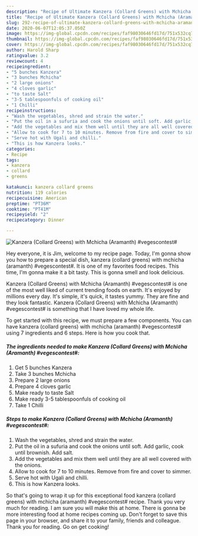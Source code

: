 ```yaml
---
description: "Recipe of Ultimate Kanzera (Collard Greens) with Mchicha (Aramanth) #vegescontest#"
title: "Recipe of Ultimate Kanzera (Collard Greens) with Mchicha (Aramanth) #vegescontest#"
slug: 292-recipe-of-ultimate-kanzera-collard-greens-with-mchicha-aramanth-vegescontest
date: 2020-06-07T12:05:37.050Z
image: https://img-global.cpcdn.com/recipes/faf98030646fd17d/751x532cq70/kanzera-collard-greens-with-mchicha-aramanth-vegescontest-recipe-main-photo.jpg
thumbnail: https://img-global.cpcdn.com/recipes/faf98030646fd17d/751x532cq70/kanzera-collard-greens-with-mchicha-aramanth-vegescontest-recipe-main-photo.jpg
cover: https://img-global.cpcdn.com/recipes/faf98030646fd17d/751x532cq70/kanzera-collard-greens-with-mchicha-aramanth-vegescontest-recipe-main-photo.jpg
author: Harold Sharp
ratingvalue: 3.2
reviewcount: 4
recipeingredient:
- "5 bunches Kanzera"
- "3 bunches Mchicha"
- "2 large onions"
- "4 cloves garlic"
- "to taste Salt"
- "3-5 tablespoonfuls of cooking oil"
- "1 Chilli"
recipeinstructions:
- "Wash the vegetables, shred and strain the water."
- "Put the oil in a sufuria and cook the onions until soft. Add garlic, cook until brownish. Add salt."
- "Add the vegetables and mix them well until they are all well covered with the onions."
- "Allow to cook for 7 to 10 minutes. Remove from fire and cover to simmer."
- "Serve hot with Ugali and chilli."
- "This is how Kanzera looks."
categories:
- Recipe
tags:
- kanzera
- collard
- greens

katakunci: kanzera collard greens 
nutrition: 119 calories
recipecuisine: American
preptime: "PT36M"
cooktime: "PT41M"
recipeyield: "2"
recipecategory: Dinner

---
```



![Kanzera (Collard Greens) with Mchicha (Aramanth) #vegescontest#](https://img-global.cpcdn.com/recipes/faf98030646fd17d/751x532cq70/kanzera-collard-greens-with-mchicha-aramanth-vegescontest-recipe-main-photo.jpg)

Hey everyone, it is Jim, welcome to my recipe page. Today, I'm gonna show you how to prepare a special dish, kanzera (collard greens) with mchicha (aramanth) #vegescontest#. It is one of my favorites food recipes. This time, I'm gonna make it a bit tasty. This is gonna smell and look delicious.

Kanzera (Collard Greens) with Mchicha (Aramanth) #vegescontest# is one of the most well liked of current trending foods on earth. It's enjoyed by millions every day. It's simple, it's quick, it tastes yummy. They are fine and they look fantastic. Kanzera (Collard Greens) with Mchicha (Aramanth) #vegescontest# is something that I have loved my whole life.




To get started with this recipe, we must prepare a few components. You can have kanzera (collard greens) with mchicha (aramanth) #vegescontest# using 7 ingredients and 6 steps. Here is how you cook that.

<!--inarticleads1-->

##### The ingredients needed to make Kanzera (Collard Greens) with Mchicha (Aramanth) #vegescontest#:

1. Get 5 bunches Kanzera
1. Take 3 bunches Mchicha
1. Prepare 2 large onions
1. Prepare 4 cloves garlic
1. Make ready to taste Salt
1. Make ready 3-5 tablespoonfuls of cooking oil
1. Take 1 Chilli




<!--inarticleads2-->

##### Steps to make Kanzera (Collard Greens) with Mchicha (Aramanth) #vegescontest#:

1. Wash the vegetables, shred and strain the water.
1. Put the oil in a sufuria and cook the onions until soft. Add garlic, cook until brownish. Add salt.
1. Add the vegetables and mix them well until they are all well covered with the onions.
1. Allow to cook for 7 to 10 minutes. Remove from fire and cover to simmer.
1. Serve hot with Ugali and chilli.
1. This is how Kanzera looks.




So that's going to wrap it up for this exceptional food kanzera (collard greens) with mchicha (aramanth) #vegescontest# recipe. Thank you very much for reading. I am sure you will make this at home. There is gonna be more interesting food at home recipes coming up. Don't forget to save this page in your browser, and share it to your family, friends and colleague. Thank you for reading. Go on get cooking!
